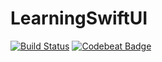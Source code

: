 # LearningSwiftUI
[![Build Status](https://travis-ci.org/MobileMatrix/LearningSwiftUI.svg?branch=master)](https://travis-ci.com/MobileMatrix/LearningSwiftUI)
[![Codebeat Badge](https://codebeat.co/badges/b8c2fc8c-73f4-4faf-b95b-85209eeaecbe)](https://codebeat.co/projects/github-com-mobilematrix-learningswiftui-master)
